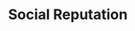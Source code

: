 ---
layout: components
title: Social Reputation
gsap: true
custom_js: social-reputation
page_class: social-reputation
product: "social reputation"
permalink: "/products/social-reputation"
hs_form_id: "75c57a13-9090-4db1-acd0-be51d1a76f7e"
page_sections:
- component: hero-1
  component_css: hero
  class: hero-sample
  headline: "Manage Your Reputation"
  text: "Our team of seasoned medical content writers blends their talents in medical and digital marketing to deliver custom SEO rich local content. We then use Content Multiplier to amplify the most relevant and engaging content pages for patients and search engines."
  btn:
  img: "/img/products/social-reputation/hero-img.svg"
- component: callout-headline
  component_css: callout-headline
  class: callout-headline__reputation
  headline: "94% of patients use online reviews to evaluate physicians."
- component: feature-1
  component_css: feature
  class: social-reputation__feature--1
  headline: "Manage your online reputation with one tool"
  text: "Organize reviews about your practice and provider from across the web, including top sources such as, Google, Facebook, Yelp, RealSelf, HealthGrades, RateMDs, and many more. Receive alerts when your practice is mentioned in a review."
  btn-link: "#"
  btn-label: "Learn More"
  img: "/img/feature-sample-1.png"
  img_alignment: "Left"
- component: feature-1
  headline: "Display your amazing testimonials"
  class: social-reputation__feature--2
  text: "Positive testimonials are tagged and posted to your practice website for the world to see how great you are. The DoctorLogic platform then automatically integrates these positive reviews to relevant content pages and displays the star ratings in search results."
  btn-link: "#"
  btn-label: "Learn More"
  img: "/img/feature-sample-2.png"
  img_alignment: "Right"
- component: feature-1
  component_css: feature
  class: social-reputation__feature--3
  headline: "Improve Your Reputation"
  text: "The DoctorLogic platform and our team of experts make it easy for your patients to share positive feedback about their experience. With Intelligent Thinking™ our software will automically suggest the best place to request reviews based on a few data criterias."
  btn-link: "#"
  btn-label: "Learn More"
  img: "/img/feature-sample-1.png"
  img_alignment: "Left"
- component: text-component
  component_css: text-component
  class: social-reputation__text-component--1
  headline: 
  - headline: "<span>Do you know</span> the state of your reputation?"
  text: "We make it easy for all providers to know the state of their reputation. Request your FREE report today."
  btn:
  - btn-link: "#"
    btn-label: "Get My Report"
---